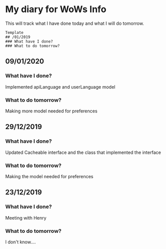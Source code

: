 # My diary for WoWs Info
This will track what I have done today and what I will do tomorrow.
~~~
Template
## /01/2019
### What have I done?
### What to do tomorrow?
~~~
## 09/01/2020
### What have I done?
Implemented apiLanguage and userLanguage model
### What to do tomorrow?
Making more model needed for preferences

## 29/12/2019
### What have I done?
Updated Cacheable interface and the class that implemented the interface
### What to do tomorrow?
Making the model needed for preferences

## 23/12/2019
### What have I done?
Meeting with Henry
### What to do tomorrow?
I don't know....

